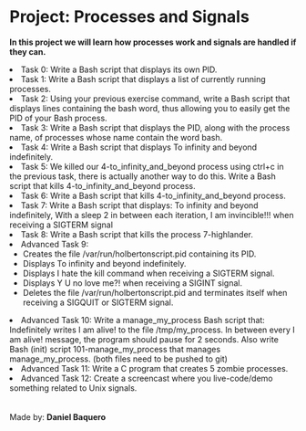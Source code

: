 <html>
<h1>Project: Processes and Signals</h1>
<p><strong>In this project we will learn how processes work and signals are handled if they can.</strong></p>
<body>
<li>Task 0: Write a Bash script that displays its own PID.</li>
<li>Task 1: Write a Bash script that displays a list of currently running processes.</li>
<li>Task 2: Using your previous exercise command, write a Bash script that displays lines containing the bash word, thus allowing you to easily get the PID of your Bash process.</li>
<li>Task 3: Write a Bash script that displays the PID, along with the process name, of processes whose name contain the word bash.</li>
<li>Task 4: Write a Bash script that displays To infinity and beyond indefinitely.</li>
<li>Task 5: We killed our 4-to_infinity_and_beyond process using ctrl+c in the previous task, there is actually another way to do this. Write a Bash script that kills 4-to_infinity_and_beyond process.</li>
<li>Task 6: Write a Bash script that kills 4-to_infinity_and_beyond process.</li>
<li>Task 7: Write a Bash script that displays: To infinity and beyond indefinitely, With a sleep 2 in between each iteration, I am invincible!!! when receiving a SIGTERM signal</li>
<li>Task 8: Write a Bash script that kills the process 7-highlander.</li>
<li>Advanced Task 9:
<ul>
<li>Creates the file /var/run/holbertonscript.pid containing its PID.</li>
<li>Displays To infinity and beyond indefinitely.</li>
<li>Displays I hate the kill command when receiving a SIGTERM signal.</li>
<li>Displays Y U no love me?! when receiving a SIGINT signal.</li>
<li>Deletes the file /var/run/holbertonscript.pid and terminates itself when receiving a SIGQUIT or SIGTERM signal.</li>
</ul>
</li>
<li>Advanced Task 10: Write a manage_my_process Bash script that: Indefinitely writes I am alive! to the file /tmp/my_process. In between every I am alive! message, the program should pause for 2 seconds. Also write Bash (init) script 101-manage_my_process that manages manage_my_process. (both files need to be pushed to git)</li>
<li>Advanced Task 11: Write a C program that creates 5 zombie processes.</li>
<li>Advanced Task 12: Create a screencast where you live-code/demo something related to Unix signals.</li>
</body>
<br>
<br>
<footer>Made by: <strong>Daniel Baquero</stong></footer>
</html>